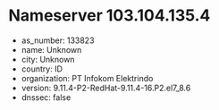 # Nameserver 103.104.135.4

* as_number: 133823
* name: Unknown
* city: Unknown
* country: ID
* organization: PT Infokom Elektrindo
* version: 9.11.4-P2-RedHat-9.11.4-16.P2.el7_8.6
* dnssec: false
